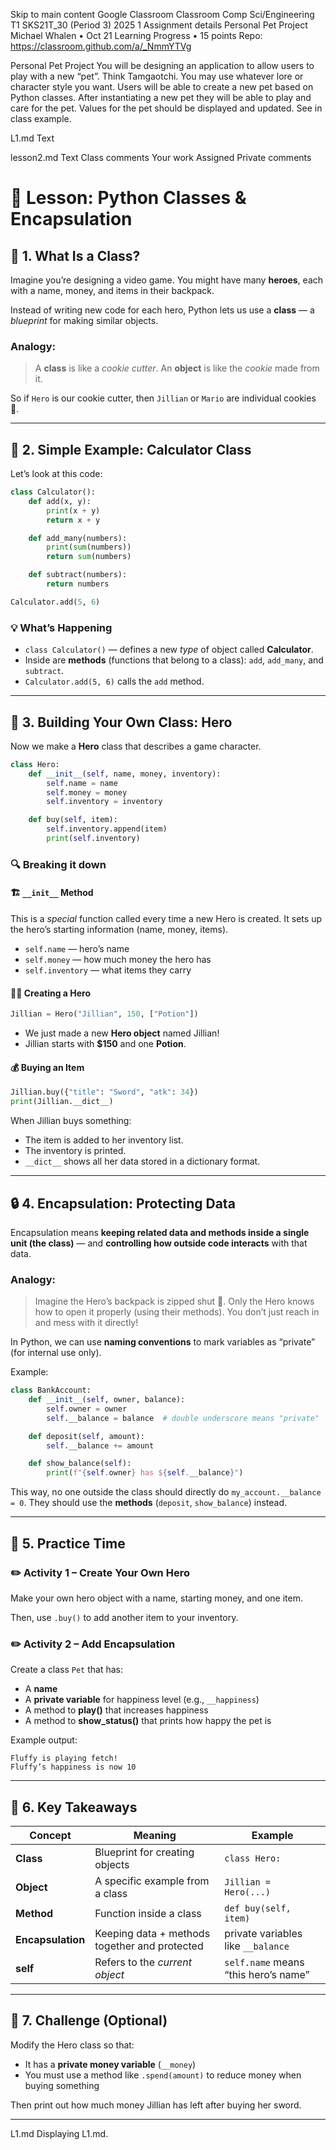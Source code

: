 Skip to main content
Google Classroom
Classroom
Comp Sci/Engineering T1
SKS21T_30 (Period 3) 2025 1
Assignment details
Personal Pet Project
Michael Whalen
•
Oct 21
Learning Progress
•
15 points
Repo: https://classroom.github.com/a/_NmmYTVg

Personal Pet Project
You will be designing an application to allow users to play with a new “pet”. Think Tamgaotchi. You may use whatever lore or character style you want.
Users will be able to create a new pet based on Python classes. After instantiating a new pet they will be able to play and care for the pet. Values for the pet should be displayed and updated. See in class example.

L1.md
Text

lesson2.md
Text
Class comments
Your work
Assigned
Private comments
# 🧠 Lesson: Python Classes & Encapsulation


## 🚀 1. What Is a Class?

Imagine you’re designing a video game.
You might have many **heroes**, each with a name, money, and items in their backpack.

Instead of writing new code for each hero, Python lets us use a **class** — a *blueprint* for making similar objects.

### Analogy:

> A **class** is like a *cookie cutter*.
> An **object** is like the *cookie* made from it.

So if `Hero` is our cookie cutter, then `Jillian` or `Mario` are individual cookies 🍪.

---

## 🧩 2. Simple Example: Calculator Class

Let’s look at this code:

```python
class Calculator():
    def add(x, y):
        print(x + y)
        return x + y

    def add_many(numbers):
        print(sum(numbers))
        return sum(numbers)

    def subtract(numbers):
        return numbers

Calculator.add(5, 6)
```

### 💡 What’s Happening

* `class Calculator()` — defines a new *type* of object called **Calculator**.
* Inside are **methods** (functions that belong to a class):
  `add`, `add_many`, and `subtract`.
* `Calculator.add(5, 6)` calls the `add` method.

---

## 🧱 3. Building Your Own Class: Hero

Now we make a **Hero** class that describes a game character.

```python
class Hero:
    def __init__(self, name, money, inventory):
        self.name = name
        self.money = money
        self.inventory = inventory

    def buy(self, item):
        self.inventory.append(item)
        print(self.inventory)
```

### 🔍 Breaking it down

#### 🏗️ `__init__` Method

This is a *special* function called every time a new Hero is created.
It sets up the hero’s starting information (name, money, items).

* `self.name` — hero’s name
* `self.money` — how much money the hero has
* `self.inventory` — what items they carry

#### 🧍‍♀️ Creating a Hero

```python
Jillian = Hero("Jillian", 150, ["Potion"])
```

* We just made a new **Hero object** named Jillian!
* Jillian starts with **$150** and one **Potion**.

#### 💰 Buying an Item

```python
Jillian.buy({"title": "Sword", "atk": 34})
print(Jillian.__dict__)
```

When Jillian buys something:

* The item is added to her inventory list.
* The inventory is printed.
* `__dict__` shows all her data stored in a dictionary format.

---

## 🔒 4. Encapsulation: Protecting Data

Encapsulation means **keeping related data and methods inside a single unit (the class)** — and **controlling how outside code interacts** with that data.

### Analogy:

> Imagine the Hero’s backpack is zipped shut 🎒.
> Only the Hero knows how to open it properly (using their methods).
> You don’t just reach in and mess with it directly!

In Python, we can use **naming conventions** to mark variables as “private” (for internal use only).

Example:

```python
class BankAccount:
    def __init__(self, owner, balance):
        self.owner = owner
        self.__balance = balance  # double underscore means "private"

    def deposit(self, amount):
        self.__balance += amount

    def show_balance(self):
        print(f"{self.owner} has ${self.__balance}")
```

This way, no one outside the class should directly do `my_account.__balance = 0`.
They should use the **methods** (`deposit`, `show_balance`) instead.

---

## 🧠 5. Practice Time

### ✏️ Activity 1 – Create Your Own Hero

Make your own hero object with a name, starting money, and one item.

Then, use `.buy()` to add another item to your inventory.

### ✏️ Activity 2 – Add Encapsulation

Create a class `Pet` that has:

* A **name**
* A **private variable** for happiness level (e.g., `__happiness`)
* A method to **play()** that increases happiness
* A method to **show_status()** that prints how happy the pet is

Example output:

```
Fluffy is playing fetch!
Fluffy’s happiness is now 10
```

---

## 💬 6. Key Takeaways

| Concept           | Meaning                                       | Example                              |
| ----------------- | --------------------------------------------- | ------------------------------------ |
| **Class**         | Blueprint for creating objects                | `class Hero:`                        |
| **Object**        | A specific example from a class               | `Jillian = Hero(...)`                |
| **Method**        | Function inside a class                       | `def buy(self, item)`                |
| **Encapsulation** | Keeping data + methods together and protected | private variables like `__balance`   |
| **self**          | Refers to the *current object*                | `self.name` means “this hero’s name” |

---

## 🌟 7. Challenge (Optional)

Modify the Hero class so that:

* It has a **private money variable** (`__money`)
* You must use a method like `.spend(amount)` to reduce money when buying something

Then print out how much money Jillian has left after buying her sword.

---

L1.md
Displaying L1.md.
